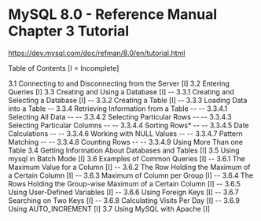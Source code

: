 # MySQL 8.0 - Reference Manual Chapter 3 Tutorial
https://dev.mysql.com/doc/refman/8.0/en/tutorial.html

Table of Contents
[I = Incomplete]

3.1 Connecting to and Disconnecting from the Server [I]
3.2 Entering Queries [I]
3.3 Creating and Using a Database [I]
-- 3.3.1 Creating and Selecting a Database [I]
-- 3.3.2 Creating a Table [I]
-- 3.3.3 Loading Data into a Table
-- 3.3.4 Retrieving Information from a Table
-- -- 3.3.4.1 Selecting All Data
-- -- 3.3.4.2 Selecting Particular Rows
-- -- 3.3.4.3 Selecting Particular Columns
-- -- 3.3.4.4 Sorting Rows*
-- -- 3.3.4.5 Date Calculations
-- -- 3.3.4.6 Working with NULL Values
-- -- 3.3.4.7 Pattern Matching
-- -- 3.3.4.8 Counting Rows
-- -- 3.3.4.9 Using More Than one Table
3.4 Getting Information About Databases and Tables [I]
3.5 Using mysql in Batch Mode [I]
3.6 Examples of Common Queries [I]
-- 3.6.1 The Maximum Value for a Column [I]
-- 3.6.2 The Row Holding the Maximum of a Certain Column [I]
-- 3.6.3 Maximum of Column per Group [I]
-- 3.6.4 The Rows Holding the Group-wise Maximum of a Certain Column [I]
-- 3.6.5 Using User-Defined Variables [I]
-- 3.6.6 Using Foreign Keys [I]
-- 3.6.7 Searching on Two Keys [I]
-- 3.6.8 Calculating Visits Per Day [I]
-- 3.6.9 Using AUTO_INCREMENT [I]
3.7 Using MySQL with Apache [I]

